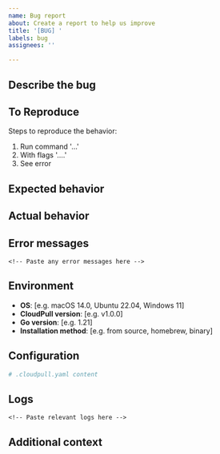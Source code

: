 ```yaml
---
name: Bug report
about: Create a report to help us improve
title: '[BUG] '
labels: bug
assignees: ''

---
```


## Describe the bug
<!-- A clear and concise description of what the bug is -->

## To Reproduce
Steps to reproduce the behavior:
1. Run command '...'
2. With flags '....'
3. See error

## Expected behavior
<!-- A clear and concise description of what you expected to happen -->

## Actual behavior
<!-- What actually happened -->

## Error messages
```
<!-- Paste any error messages here -->
```

## Environment

- **OS**: [e.g. macOS 14.0, Ubuntu 22.04, Windows 11]
- **CloudPull version**: [e.g. v1.0.0]
- **Go version**: [e.g. 1.21]
- **Installation method**: [e.g. from source, homebrew, binary]

## Configuration
<!-- If relevant, share your configuration (remove sensitive data) -->
```yaml
# .cloudpull.yaml content
```

## Logs
<!-- If applicable, add logs to help explain your problem -->
```
<!-- Paste relevant logs here -->
```

## Additional context
<!-- Add any other context about the problem here -->